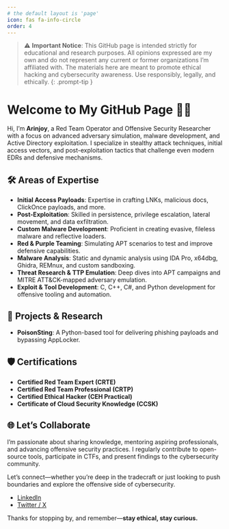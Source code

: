 ```yaml
---
# the default layout is 'page'
icon: fas fa-info-circle
order: 4
---
```


> ⚠️ **Important Notice**: This GitHub page is intended strictly for educational and research purposes. All opinions expressed are my own and do not represent any current or former organizations I’m affiliated with. The materials here are meant to promote ethical hacking and cybersecurity awareness. Use responsibly, legally, and ethically.
{: .prompt-tip }

# Welcome to My GitHub Page 👋👋

Hi, I’m **Arinjoy**, a Red Team Operator and Offensive Security Researcher with a focus on advanced adversary simulation, malware development, and Active Directory exploitation. I specialize in stealthy attack techniques, initial access vectors, and post-exploitation tactics that challenge even modern EDRs and defensive mechanisms.

## 🛠️ Areas of Expertise

- **Initial Access Payloads**: Expertise in crafting LNKs, malicious docs, ClickOnce payloads, and more.
- **Post-Exploitation**: Skilled in persistence, privilege escalation, lateral movement, and data exfiltration.
- **Custom Malware Development**: Proficient in creating evasive, fileless malware and reflective loaders.
- **Red & Purple Teaming**: Simulating APT scenarios to test and improve defensive capabilities.
- **Malware Analysis**: Static and dynamic analysis using IDA Pro, x64dbg, Ghidra, REMnux, and custom sandboxing.
- **Threat Research & TTP Emulation**: Deep dives into APT campaigns and MITRE ATT&CK-mapped adversary emulation.
- **Exploit & Tool Development**: C, C++, C#, and Python development for offensive tooling and automation.

## 🧪 Projects & Research

- **PoisonSting**: A Python-based tool for delivering phishing payloads and bypassing AppLocker.


## 🛡️ Certifications

- **Certified Red Team Expert (CRTE)**
- **Certified Red Team Professional (CRTP)**  
- **Certified Ethical Hacker (CEH Practical)**  
- **Certificate of Cloud Security Knowledge (CCSK)**

## 🌐 Let’s Collaborate

I’m passionate about sharing knowledge, mentoring aspiring professionals, and advancing offensive security practices. I regularly contribute to open-source tools, participate in CTFs, and present findings to the cybersecurity community.

Let’s connect—whether you’re deep in the tradecraft or just looking to push boundaries and explore the offensive side of cybersecurity.

- [LinkedIn](https://www.linkedin.com/in/arinjoy-m-973668126)  
- [Twitter / X](https://x.com/Arinjoy20)

Thanks for stopping by, and remember—**stay ethical, stay curious.**
